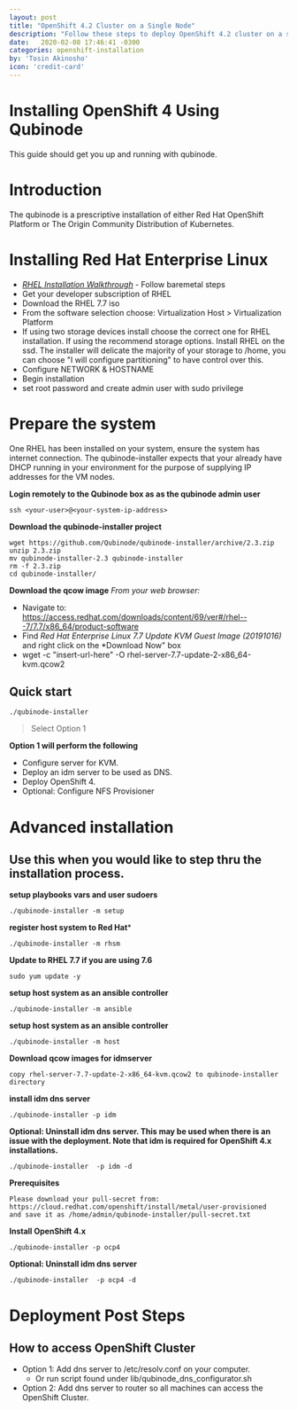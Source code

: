 ```yaml
---
layout: post
title: "OpenShift 4.2 Cluster on a Single Node"
description: "Follow these steps to deploy OpenShift 4.2 cluster on a single node. This deploys 3 masters and 3 computes."
date:   2020-02-08 17:46:41 -0300
categories: openshift-installation
by: 'Tosin Akinosho'
icon: 'credit-card'
---
```


# Installing OpenShift 4 Using Qubinode

This guide should get you up and running with qubinode.

# Introduction
The qubinode is a prescriptive installation of either Red Hat OpenShift Platform or The Origin Community Distribution of Kubernetes.


# Installing Red Hat Enterprise Linux
* *[RHEL Installation Walkthrough](https://developers.redhat.com/products/rhel/hello-world#fndtn-rhel)* - Follow baremetal steps
* Get your developer subscription of RHEL
* Download the RHEL 7.7 iso
* From the software selection choose: Virtualization Host > Virtualization Platform
* If using two storage devices install choose the correct one for RHEL installation. If using the recommend storage options. Install RHEL on the ssd. The installer will delicate the majority of your storage to /home, you can choose "I will configure partitioning" to have control over this.
* Configure NETWORK & HOSTNAME
* Begin installation
* set root password and create admin user with sudo privilege


# Prepare the system
One RHEL has been installed on your system, ensure the system has internet connection. The qubinode-installer expects that your already have DHCP running in your environment for the purpose of supplying IP addresses for the VM nodes.

**Login remotely to the Qubinode box as  as the qubinode admin user**

```
ssh <your-user>@<your-system-ip-address>
```

**Download the qubinode-installer project**
```
wget https://github.com/Qubinode/qubinode-installer/archive/2.3.zip
unzip 2.3.zip
mv qubinode-installer-2.3 qubinode-installer
rm -f 2.3.zip
cd qubinode-installer/
```

**Download the qcow image**
*From your web browser:*
* Navigate to: https://access.redhat.com/downloads/content/69/ver#/rhel---7/7.7/x86_64/product-software
* Find *Red Hat Enterprise Linux 7.7 Update KVM Guest Image (20191016)* and right click on the *Download Now" box
* wget -c "insert-url-here" -O rhel-server-7.7-update-2-x86_64-kvm.qcow2


## Quick start
```
./qubinode-installer
```
> Select Option 1

**Option 1  will perform the following**
* Configure server for KVM.
* Deploy an idm server to be used as DNS.
* Deploy OpenShift 4.
* Optional: Configure NFS Provisioner

# Advanced installation
## Use this when you would like to step thru the installation process.
**setup playbooks vars and user sudoers**  
```
./qubinode-installer -m setup
```

**register host system to Red Hat***  
```
./qubinode-installer -m rhsm
```
**Update to RHEL 7.7 if you are using 7.6**
```
sudo yum update -y
```

**setup host system as an ansible controller**
```
./qubinode-installer -m ansible
```

**setup host system as an ansible controller**
```
./qubinode-installer -m host
```

**Download qcow images for idmserver**
```
copy rhel-server-7.7-update-2-x86_64-kvm.qcow2 to qubinode-installer directory
```

**install idm dns server**
```
./qubinode-installer -p idm
```

**Optional: Uninstall idm dns server. This may be used when there is an issue with the deployment. Note that idm is required for OpenShift 4.x installations.**
```
./qubinode-installer  -p idm -d
```

**Prerequisites**
```
Please download your pull-secret from:
https://cloud.redhat.com/openshift/install/metal/user-provisioned
and save it as /home/admin/qubinode-installer/pull-secret.txt
```

**Install OpenShift 4.x**
```
./qubinode-installer -p ocp4
```

**Optional: Uninstall idm dns server**
```
./qubinode-installer  -p ocp4 -d
```

# Deployment Post Steps
## How to access OpenShift Cluster
* Option 1: Add dns server to /etc/resolv.conf on your computer.
  - Or run script found under lib/qubinode_dns_configurator.sh
* Option 2: Add dns server to router so all machines can access the OpenShift Cluster.
